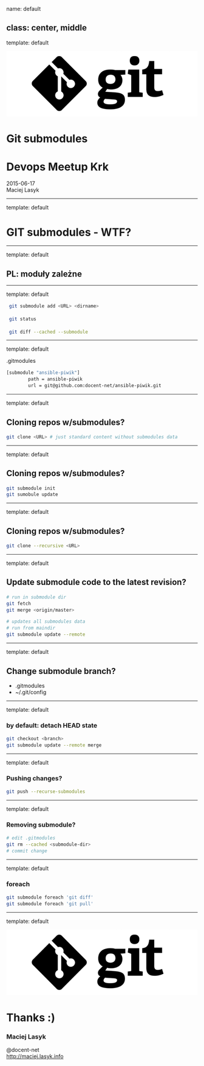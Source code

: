name: default

class: center, middle
---
template: default

![Default-aligned image](git.png)

# Git submodules

# Devops Meetup Krk

2015-06-17<br>
Maciej Lasyk

---
template: default

# GIT submodules - WTF?

---
template: default

## PL: moduły zależne

---
template: default

```bash
 git submodule add <URL> <dirname>

 git status

 git diff --cached --submodule
```
---
template: default

.gitmodules
```bash
[submodule "ansible-piwik"]
        path = ansible-piwik
        url = git@github.com:docent-net/ansible-piwik.git
```
---
template: default

## Cloning repos w/submodules?

```bash
git clone <URL> # just standard content without submodules data
```
---
template: default

## Cloning repos w/submodules?

```bash
git submodule init
git sumobule update
```
---
template: default

## Cloning repos w/submodules?

```bash
git clone --recursive <URL>
```
---
template: default

## Update submodule code to the latest revision?

```bash
# run in submodule dir
git fetch
git merge <origin/master>
```

```bash
# updates all submodules data
# run from maindir
git submodule update --remote
```
---
template: default

## Change submodule branch?

- .gitmodules
- ~/.git/config
---
template: default

### by default: detach HEAD state

```bash
git checkout <branch>
git submodule update --remote merge
```
---
template: default

### Pushing changes?

```bash
git push --recurse-submodules
```
---
template: default

### Removing submodule?

```bash
# edit .gitmodules
git rm --cached <submodule-dir>
# commit change
```
---
template: default

### foreach

```bash
git submodule foreach 'git diff'
git submodule foreach 'git pull'
```
---
template: default

![Default-aligned image](git.png)

# Thanks :)

### Maciej Lasyk

@docent-net<br>
http://maciej.lasyk.info

